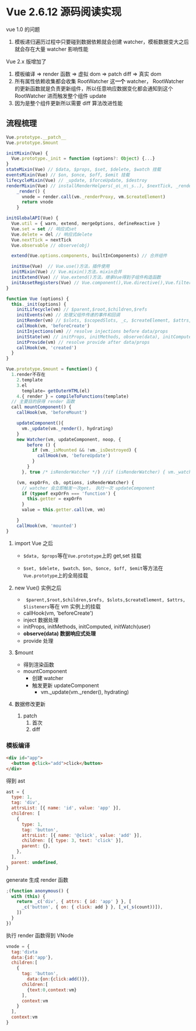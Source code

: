 # Vue 2.6.12 源码阅读实现

vue 1.0 的问题

1. 模板递归遍历过程中只要碰到数据依赖就会创建 watcher，模板数据变大之后就会存在大量 watcher 影响性能

Vue 2.x 版增加了

1. 模板编译 => render 函数 => 虚拟 dom => patch diff => 真实 dom
2. 所有属性依赖收集都会收集 RootWatcher 这**一个** watcher， RootWatcher 的更新函数就是负责更新组件，所以任意响应数据变化都会通知到这个 RootWatcher 进而触发整个组件 update
3. 因为是整个组件更新所以需要 diff 算法改进性能

## 流程梳理

```js
Vue.prototype.__patch__
Vue.prototype.$mount

initMixin(Vue) {
  Vue.prototype._init = function (options?: Object) {...}
}
stateMixin(Vue) // $data, $props, $set, $delete, $watch 挂载
eventsMixin(Vue) // $on, $once, $off, $emit 挂载
lifecycleMixin(Vue) // _update, $forceUpdate, $destroy
renderMixin(Vue) // installRenderHelpers(_o\_n\_s..), $nextTick, _render 渲染函数就是为了得到虚拟dom
    _render() {
      vnode = render.call(vm._renderProxy, vm.$createElement)
      return vnode
    }

initGlobalAPI(Vue) {
  Vue.util = { warn, extend, mergeOptions, defineReactive }
  Vue.set = set // 响应式set
  Vue.delete = del // 响应式delete
  Vue.nextTick = nextTick
  Vue.observable // observe(obj)

  extend(Vue.options.components, builtInComponents) // 合并组件

  initUse(Vue)  // Vue.use()方法，插件使用
  initMixin(Vue) // Vue.mixin()方法，mixin合并
  initExtend(Vue) // Vue.extend()方法，继承Vue得到子组件构造函数
  initAssetRegisters(Vue) // Vue.component(),Vue.directive(),Vue.filter()
}

function Vue (options) {
  this._init(options) {
    initLifecycle(vm) // $parent,$root,$children,$refs
    initEvents(vm) // 处理父组件传递的事件和回调
    initRender(vm) // $slots, $scopedSlots, _c, $createElement, $attrs, $listeners
    callHook(vm, 'beforeCreate')
    initInjections(vm) // resolve injections before data/props
    initState(vm) // initProps, initMethods, observe(data), initComputed, initWatch(user)
    initProvide(vm) // resolve provide after data/props
    callHook(vm, 'created')
  }
}

Vue.prototype.$mount = function() {
  1.render不存在
    2.template
    3.el
      template= getOuterHTML(el)
    4.{ render } = compileToFunctions(template)
  // 主要目的获得 render 函数
  call mountComponent() {
    callHook(vm, 'beforeMount')

    updateComponent(){
      vm._update(vm._render(), hydrating)
    }
    new Watcher(vm, updateComponent, noop, {
        before () {
          if (vm._isMounted && !vm._isDestroyed) {
            callHook(vm, 'beforeUpdate')
          }
        }
      }, true /* isRenderWatcher */) //if (isRenderWatcher) { vm._watcher = this } // sss

    (vm, expOrFn, cb, options, isRenderWatcher) {
      // watcher 会立即触发一次get， 执行一次 updateComponent
      if (typeof expOrFn === 'function') {
        this.getter = expOrFn
      }
      value = this.getter.call(vm, vm)

    }
    callHook(vm, 'mounted')
}


```

1. import Vue 之后

   - `$data, $props`等在`Vue.prototype`上的 get,set 挂载

   - `$set, $delete, $watch、$on, $once, $off, $emit`等方法在`Vue.prototype`上的全局挂载

2. new Vue() 实例之后
   - ` $parent,$root,$children,$refs, $slots,$createElement, $attrs, $listeners`等在 vm 实例上的挂载
   - callHook(vm, 'beforeCreate')
   - inject 数据处理
   - initProps, initMethods, initComputed, initWatch(user)
   - **observe(data) 数据响应式处理**
   - provide 处理
3. \$mount

   - 得到渲染函数
   - mountComponent
     - 创建 watcher
     - 触发更新 updateComponent
       - vm.\_update(vm.\_render(), hydrating)

4. 数据修改更新
   1. patch
      1. 首次
      2. diff

### 模板编译

```html
<div id="app">
  <button @click="add">click</button>
</div>
```

得到 ast

```js
ast = {
  type: 1,
  tag: 'div',
  attrsList: [{ name: 'id', value: 'app' }],
  children: [
    {
      type: 1,
      tag: 'button',
      attrsList: [{ name: '@click', value: 'add' }],
      children: [{ type: 3, text: 'click' }],
      parent: {},
    },
  ],
  parent: undefined,
}
```

generate 生成 render 函数

```js
;(function anonymous() {
  with (this) {
    return _c('div', { attrs: { id: 'app' } }, [
      _c('button', { on: { click: add } }, [_v(_s(count))]),
    ])
  }
})
```

执行 render 函数得到 VNode

```js
vnode = {
  tag:'divta
  data:{id:'app'},
  children:[
    {
      tag: 'button',
    	data:{on:{click:add()}},
      children:[
        {text:0,context:vm}
      ],
      context:vm
    }
  ],
  context:vm
}
```
